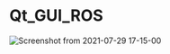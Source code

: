# Qt_GUI_ROS
![Screenshot from 2021-07-29 17-15-00](https://user-images.githubusercontent.com/81642936/127474901-ac62dcfe-34b2-4fd3-8389-a7ad0cdb9517.png)
